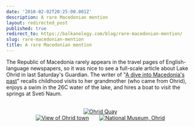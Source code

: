 ```yaml
---
date: '2010-02-02T20:25:00.001Z'
description: A rare Macedonian mention
layout: redirected_post
published: true
redirect_to: https://balkanology.com/blog/rare-macedonian-mention/
slug: rare-macedonian-mention
title: A rare Macedonian mention
---
```


The Republic of Macedonia rarely appears in the travel pages of English-language newspapers, so it was nice to see a full-scale article about Lake Ohrid in last Saturday's Guardian. The writer of "<a href="http://www.guardian.co.uk/travel/2010/jan/30/macedonia-kapka-kassabova-lake-ohrid?page=all">A dive into Macedonia's past</a>" recalls childhood visits to her grandmother (who came from Ohrid), enjoys a swim in the 26C water of the lake, and hires a boat to visit the springs at Sveti Naum.<br />
<br />
<div class="separator" style="clear: both; text-align: center;"><a href="http://www.pbase.com/alangrant/image/80296497" style="margin-left: 1em; margin-right: 1em;"><img alt="Ohrid Quay" border="0" src="http://www.pbase.com/alangrant/image/80296497/small.jpg" /></a><br />
<a href="http://www.pbase.com/alangrant/image/80296981" style="margin-left: 1em; margin-right: 1em;"><img alt="View of Ohrid town" border="0" src="http://www.pbase.com/alangrant/image/80296981/small.jpg" /></a><a href="http://www.pbase.com/alangrant/image/80296976" style="margin-left: 1em; margin-right: 1em;"><img alt="National Museum, Ohrid" border="0" src="http://www.pbase.com/alangrant/image/80296976/small.jpg" /></a></div>